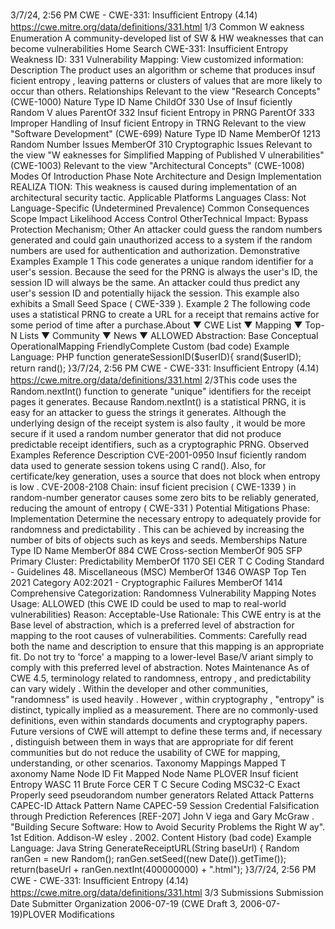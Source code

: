 3/7/24, 2:56 PM CWE - CWE-331: Insuﬃcient Entropy (4.14)
https://cwe.mitre.org/data/deﬁnitions/331.html 1/3
Common W eakness Enumeration
A community-developed list of SW & HW weaknesses that can become
vulnerabilities
Home Search
CWE-331: Insufficient Entropy
Weakness ID: 331
Vulnerability Mapping: 
View customized information:
 Description
The product uses an algorithm or scheme that produces insuf ficient entropy , leaving patterns or clusters of values that are more likely
to occur than others.
 Relationships
 Relevant to the view "Research Concepts" (CWE-1000)
Nature Type ID Name
ChildOf 330 Use of Insuf ficiently Random V alues
ParentOf 332 Insuf ficient Entropy in PRNG
ParentOf 333 Improper Handling of Insuf ficient Entropy in TRNG
 Relevant to the view "Software Development" (CWE-699)
Nature Type ID Name
MemberOf 1213 Random Number Issues
MemberOf 310 Cryptographic Issues
 Relevant to the view "W eaknesses for Simplified Mapping of Published V ulnerabilities" (CWE-1003)
 Relevant to the view "Architectural Concepts" (CWE-1008)
 Modes Of Introduction
Phase Note
Architecture and Design
Implementation REALIZA TION: This weakness is caused during implementation of an architectural security tactic.
 Applicable Platforms
Languages
Class: Not Language-Specific (Undetermined Prevalence)
 Common Consequences
Scope Impact Likelihood
Access Control
OtherTechnical Impact: Bypass Protection Mechanism; Other
An attacker could guess the random numbers generated and could gain unauthorized access to a
system if the random numbers are used for authentication and authorization.
 Demonstrative Examples
Example 1
This code generates a unique random identifier for a user's session.
Because the seed for the PRNG is always the user's ID, the session ID will always be the same. An attacker could thus predict any
user's session ID and potentially hijack the session.
This example also exhibits a Small Seed Space ( CWE-339 ).
Example 2
The following code uses a statistical PRNG to create a URL for a receipt that remains active for some period of time after a purchase.About ▼ CWE List ▼ Mapping ▼ Top-N Lists ▼ Community ▼ News ▼
ALLOWED
Abstraction: Base
Conceptual OperationalMapping
FriendlyComplete Custom
(bad code) Example Language: PHP 
function generateSessionID($userID){
srand($userID);
return rand();
}3/7/24, 2:56 PM CWE - CWE-331: Insuﬃcient Entropy (4.14)
https://cwe.mitre.org/data/deﬁnitions/331.html 2/3This code uses the Random.nextInt() function to generate "unique" identifiers for the receipt pages it generates. Because
Random.nextInt() is a statistical PRNG, it is easy for an attacker to guess the strings it generates. Although the underlying design of
the receipt system is also faulty , it would be more secure if it used a random number generator that did not produce predictable
receipt identifiers, such as a cryptographic PRNG.
 Observed Examples
Reference Description
CVE-2001-0950 Insuf ficiently random data used to generate session tokens using C rand(). Also, for certificate/key
generation, uses a source that does not block when entropy is low .
CVE-2008-2108 Chain: insuf ficient precision ( CWE-1339 ) in random-number generator causes some zero bits to be
reliably generated, reducing the amount of entropy ( CWE-331 )
 Potential Mitigations
Phase: Implementation
Determine the necessary entropy to adequately provide for randomness and predictability . This can be achieved by increasing
the number of bits of objects such as keys and seeds.
 Memberships
Nature Type ID Name
MemberOf 884 CWE Cross-section
MemberOf 905 SFP Primary Cluster: Predictability
MemberOf 1170 SEI CER T C Coding Standard - Guidelines 48. Miscellaneous (MSC)
MemberOf 1346 OWASP Top Ten 2021 Category A02:2021 - Cryptographic Failures
MemberOf 1414 Comprehensive Categorization: Randomness
 Vulnerability Mapping Notes
Usage: ALLOWED (this CWE ID could be used to map to real-world vulnerabilities)
Reason: Acceptable-Use
Rationale:
This CWE entry is at the Base level of abstraction, which is a preferred level of abstraction for mapping to the root causes of
vulnerabilities.
Comments:
Carefully read both the name and description to ensure that this mapping is an appropriate fit. Do not try to 'force' a mapping to a
lower-level Base/V ariant simply to comply with this preferred level of abstraction.
 Notes
Maintenance
As of CWE 4.5, terminology related to randomness, entropy , and predictability can vary widely . Within the developer and other
communities, "randomness" is used heavily . However , within cryptography , "entropy" is distinct, typically implied as a measurement.
There are no commonly-used definitions, even within standards documents and cryptography papers. Future versions of CWE will
attempt to define these terms and, if necessary , distinguish between them in ways that are appropriate for dif ferent communities but
do not reduce the usability of CWE for mapping, understanding, or other scenarios.
 Taxonomy Mappings
Mapped T axonomy Name Node ID Fit Mapped Node Name
PLOVER Insuf ficient Entropy
WASC 11 Brute Force
CER T C Secure Coding MSC32-C Exact Properly seed pseudorandom number generators
 Related Attack Patterns
CAPEC-ID Attack Pattern Name
CAPEC-59 Session Credential Falsification through Prediction
 References
[REF-207] John V iega and Gary McGraw . "Building Secure Software: How to Avoid Security Problems the Right W ay". 1st Edition.
Addison-W esley . 2002.
 Content History
(bad code) Example Language: Java 
String GenerateReceiptURL(String baseUrl) {
Random ranGen = new Random();
ranGen.setSeed((new Date()).getTime());
return(baseUrl + ranGen.nextInt(400000000) + ".html");
}3/7/24, 2:56 PM CWE - CWE-331: Insuﬃcient Entropy (4.14)
https://cwe.mitre.org/data/deﬁnitions/331.html 3/3
 Submissions
Submission Date Submitter Organization
2006-07-19
(CWE Draft 3, 2006-07-19)PLOVER
 Modifications